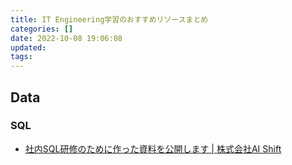 ```yaml
---
title: IT Engineering学習のおすすめリソースまとめ
categories: []
date: 2022-10-08 19:06:08
updated:
tags:
---
```


## Data
### SQL
- [社内SQL研修のために作った資料を公開します \| 株式会社AI Shift](https://www.ai-shift.co.jp/techblog/1980)